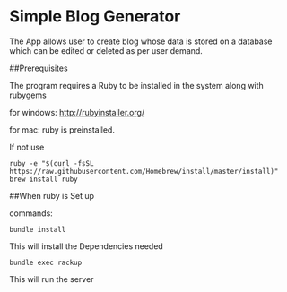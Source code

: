 # Simple Blog Generator
The App allows user to create blog whose data is stored on a database which can be edited or deleted as per user demand.

##Prerequisites

The program requires a Ruby to be installed in the system along with rubygems

for windows: http://rubyinstaller.org/

for mac: ruby is preinstalled.

If not use

```
ruby -e "$(curl -fsSL https://raw.githubusercontent.com/Homebrew/install/master/install)"
brew install ruby
```

##When ruby is Set up

commands:

```
bundle install
```

This will install the Dependencies needed

```
bundle exec rackup
```

This will run the server

